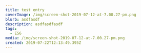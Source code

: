 ```yaml
---
title: test entry
coverImage: /img/screen-shot-2019-07-12-at-7.00.27-pm.png
blurb: asdfasdf
description: asdfasdfasdf
tags:
  - ES6
media: /img/screen-shot-2019-07-12-at-7.00.27-pm.png
created: 2019-07-22T12:13:49.395Z
---
```


